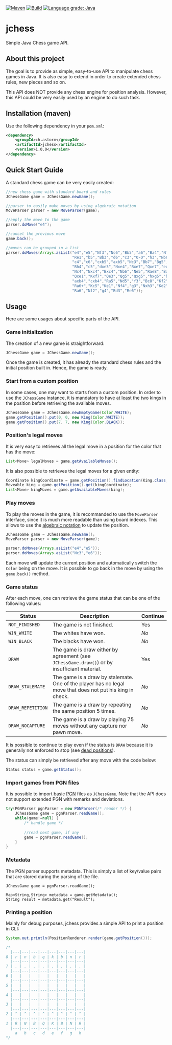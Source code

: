 [![Maven](https://img.shields.io/maven-central/v/ch.astorm/jchess.svg)](https://search.maven.org/search?q=g:ch.astorm%20AND%20a:jchess)
[![Build](https://app.travis-ci.com/ctabin/jchess.svg?branch=master)](https://app.travis-ci.com/github/ctabin/jchess)
[![Language grade: Java](https://img.shields.io/lgtm/grade/java/g/ctabin/jchess.svg?logo=lgtm&logoWidth=18)](https://lgtm.com/projects/g/ctabin/jchess/context:java)

# jchess

Simple Java Chess game API.

## About this project

The goal is to provide as simple, easy-to-use API to manipulate chess games in Java.
It is also easy to extend in order to create extended chess rules, new pieces and so on.

This API does NOT provide any chess engine for position analysis. However, this API could
be very easily used by an engine to do such task.

## Installation (maven)

Use the following dependency in your `pom.xml`:

```xml
<dependency>
    <groupId>ch.astorm</groupId>
    <artifactId>jchess</artifactId>
    <version>1.0.0</version>
</dependency>
```

## Quick Start Guide

A standard chess game can be very easily created:

```java
//new chess game with standard board and rules
JChessGame game = JChessGame.newGame();

//parser to easily make moves by using algebraic notation
MoveParser parser = new MoveParser(game);

//apply the move to the game
parser.doMove("e4");

//cancel the previous move
game.back();

//moves can be grouped in a list
parser.doMoves(Arrays.asList("e4","e5","Nf3","Nc6","Bb5","a6","Ba4","Nf6","O-O","Be7",
                             "Re1","b5","Bb3","d6","c3","O-O","h3","Nb8","d4","Nbd7",
                             "c4","c6","cxb5","axb5","Nc3","Bb7","Bg5","b4","Nb1","h6",
                             "Bh4","c5","dxe5","Nxe4","Bxe7","Qxe7","exd6","Qf6","Nbd2","Nxd6",
                             "Nc4","Nxc4","Bxc4","Nb6","Ne5","Rae8","Bxf7+","Rxf7","Nxf7","Rxe1+",
                             "Qxe1","Kxf7","Qe3","Qg5","Qxg5","hxg5","b3","Ke6","a3","Kd6",
                             "axb4","cxb4","Ra5","Nd5","f3","Bc8","Kf2","Bf5","Ra7","g6",
                             "Ra6+","Kc5","Ke1","Nf4","g3","Nxh3","Kd2","Kb5","Rd6","Kc5",
                             "Ra6","Nf2","g4","Bd3","Re6"));
```

## Usage

Here are some usages about specific parts of the API.

### Game initialization

The creation of a new game is straightforward:

```java
JChessGame game = JChessGame.newGame();
```

Once the game is created, it has already the standard chess rules and the initial
position built in. Hence, the game is ready.

### Start from a custom position

In some cases, one may want to starts from a custom position. In order to use
the `JChessGame` instance, it is mandatory to have at least the two kings in
the position before retrieving the available moves.

```java
JChessGame game = JChessGame.newEmptyGame(Color.WHITE);
game.getPosition().put(0, 0, new King(Color.WHITE));
game.getPosition().put(7, 7, new King(Color.BLACK));
```

### Position's legal moves

It is very easy to retrieves all the legal move in a position for the color
that has the move:

```java
List<Move> legalMoves = game.getAvailableMoves();
```

It is also possible to retrieves the legal moves for a given entity:

```java
Coordinate kingCoordinate = game.getPosition().findLocation(King.class, Color.WHITE);
Moveable king = game.getPosition().get(kingCoordinate);
List<Move> kingMoves = game.getAvailableMoves(king);
```

### Play moves

To play the moves in the game, it is recommanded to use the `MoveParser` interface, since
it is much more readable than using board indexes. This allows to use the [algebraic notation](https://en.wikipedia.org/wiki/Algebraic_notation_(chess))
to update the position.

```java
JChessGame game = JChessGame.newGame();
MoveParser parser = new MoveParser(game);

parser.doMoves(Arrays.asList("e4","e5"));
parser.doMoves(Arrays.asList("Nc3","e6"));
```

Each move will update the current position and automatically switch the `Color` being on the move.
It is possible to go back in the move by using the `game.back()` method.

### Game status

After each move, one can retrieve the game status that can be one of the following values:

 Status | Description | Continue |
 ------ | ----------- | -------------- |
 `NOT_FINISHED` | The game is not finished. | Yes |
 `WIN_WHITE` | The whites have won. | *No* |
 `WIN_BLACK` | The blacks have won. | *No* |
 `DRAW` | The game is draw either by agreement (see `JChessGame.draw()`) or by insufficiant material. | Yes |
 `DRAW_STALEMATE` | The game is a draw by stalemate. One of the player has no legal move that does not put his king in check. | *No* |
 `DRAW_REPETITION` | The game is a draw by repeating the same position 5 times. | *No* |
 `DRAW_NOCAPTURE` | The game is a draw by playing 75 moves without any capture nor pawn move. | *No* |

It is possible to continue to play even if the status is `DRAW` because it is generally not enforced to stop
(see [dead positions](https://en.wikipedia.org/wiki/Rules_of_chess#Dead_position)).

The status can simply be retrieved after any move with the code below:

```java
Status status = game.getStatus();
```

### Import games from PGN files

It is possible to import basic [PGN](https://en.wikipedia.org/wiki/Portable_Game_Notation) files
as `JChessGame`. Note that the API does not support extended PGN with remarks and deviations.

```java
try(PGNParser pgnParser = new PGNParser(/* reader */) {
    JChessGame game = pgnParser.readGame();
    while(game!=null) {
        /* handle game */
        
        //read next game, if any
        game = pgnParser.readGame();
    }
}
```

### Metadata

The PGN parser supports metadata. This is simply a list of key/value pairs that are stored
during the parsing of the file.

```
JChessGame game = pgnParser.readGame();

Map<String,String> metadata = game.getMetadata();
String result = metadata.get("Result");
```

### Printing a position

Mainly for debug purposes, jchess provides a simple API to print a position in CLI:

```java
System.out.println(PositionRenderer.render(game.getPosition()));

/*
  |---|---|---|---|---|---|---|---|
8 | r | n | b | q | k | b | n | r |
  |---|---|---|---|---|---|---|---|
7 | . | . | . | . | . | . | . | . |
  |---|---|---|---|---|---|---|---|
6 |   |   |   |   |   |   |   |   |
  |---|---|---|---|---|---|---|---|
5 |   |   |   |   |   |   |   |   |
  |---|---|---|---|---|---|---|---|
4 |   |   |   |   |   |   |   |   |
  |---|---|---|---|---|---|---|---|
3 |   |   |   |   |   |   |   |   |
  |---|---|---|---|---|---|---|---|
2 | ^ | ^ | ^ | ^ | ^ | ^ | ^ | ^ |
  |---|---|---|---|---|---|---|---|
1 | R | N | B | Q | K | B | N | R |
  |---|---|---|---|---|---|---|---|
    a   b   c   d   e   f   g   h  
*/
```
